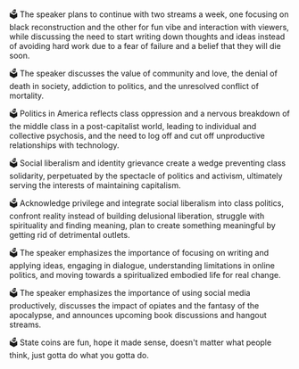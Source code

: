 🗳️ The speaker plans to continue with two streams a week, one focusing on black reconstruction and the other for fun vibe and interaction with viewers, while discussing the need to start writing down thoughts and ideas instead of avoiding hard work due to a fear of failure and a belief that they will die soon.

🗳️ The speaker discusses the value of community and love, the denial of death in society, addiction to politics, and the unresolved conflict of mortality.

🗳️ Politics in America reflects class oppression and a nervous breakdown of the middle class in a post-capitalist world, leading to individual and collective psychosis, and the need to log off and cut off unproductive relationships with technology.

🗳️ Social liberalism and identity grievance create a wedge preventing class solidarity, perpetuated by the spectacle of politics and activism, ultimately serving the interests of maintaining capitalism.

🗳️ Acknowledge privilege and integrate social liberalism into class politics, confront reality instead of building delusional liberation, struggle with spirituality and finding meaning, plan to create something meaningful by getting rid of detrimental outlets.

🗳️ The speaker emphasizes the importance of focusing on writing and applying ideas, engaging in dialogue, understanding limitations in online politics, and moving towards a spiritualized embodied life for real change.

🗳️ The speaker emphasizes the importance of using social media productively, discusses the impact of opiates and the fantasy of the apocalypse, and announces upcoming book discussions and hangout streams.

🗳️ State coins are fun, hope it made sense, doesn't matter what people think, just gotta do what you gotta do.

